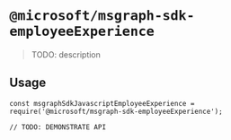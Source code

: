 # `@microsoft/msgraph-sdk-employeeExperience`

> TODO: description

## Usage

```
const msgraphSdkJavascriptEmployeeExperience = require('@microsoft/msgraph-sdk-employeeExperience');

// TODO: DEMONSTRATE API
```
